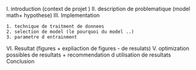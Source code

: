 I. introduction (context de projet ) 
II. description de problematique (model math+ hypothese) 
III. Implementation 

    1. technique de traitment de donnees 
    2. selection de model (le pourquoi du model ..) 
    3. parametre d entrainment 

VI. Resultat (figures + expliaction de figures - de resulats) 
V. optimization possibles de resultats + recommendation d utilisation de resultats 
Conclusion 
